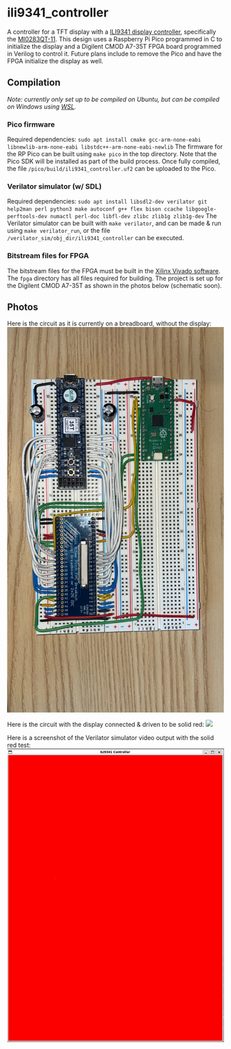 # ili9341_controller
A controller for a TFT display with a [ILI9341 display controller](https://cdn-shop.adafruit.com/datasheets/ILI9341.pdf), specifically the [MI0283QT-11](https://www.adafruit.com/product/1774). This design uses a Raspberry Pi Pico programmed in C to initialize the display and a Digilent CMOD A7-35T FPGA board programmed in Verilog to control it. Future plans include to remove the Pico and have the FPGA initialize the display as well.

## Compilation
*Note: currently only set up to be compiled on Ubuntu, but can be compiled on Windows using [WSL](https://learn.microsoft.com/en-us/windows/wsl/install).*

### Pico firmware
Required dependencies: `sudo apt install cmake gcc-arm-none-eabi libnewlib-arm-none-eabi libstdc++-arm-none-eabi-newlib`
The firmware for the RP Pico can be built using `make pico` in the top directory. Note that the Pico SDK will be installed as part of the build process. Once fully compiled, the file `/pico/build/ili9341_controller.uf2` can be uploaded to the Pico.

### Verilator simulator (w/ SDL)
Required dependencies: `sudo apt install libsdl2-dev verilator git help2man perl python3 make autoconf g++ flex bison ccache libgoogle-perftools-dev numactl perl-doc libfl-dev zlibc zlib1g zlib1g-dev`
The Verilator simulator can be built with `make verilator`, and can be made & run using `make verilator_run`, or the file `/verilator_sim/obj_dir/ili9341_controller` can be executed.

### Bitstream files for FPGA
The bitstream files for the FPGA must be built in the [Xilinx Vivado software](https://www.xilinx.com/support/download.html). The `fpga` directory has all files required for building. The project is set up for the Digilent CMOD A7-35T as shown in the photos below (schematic soon).

## Photos
Here is the circuit as it is currently on a breadboard, without the display:
![](pictures/ili9341_breadboard.jpg)

Here is the circuit with the display connected & driven to be solid red:
![](pictures/ili9341_breadboard_display.jpg)

Here is a screenshot of the Verilator simulator video output with the solid red test:
![](pictures/ili9341_verilator.jpg)